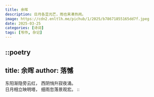 ```yaml
---
title: 余晖
description: 日月各显光芒，雨也来凑热闹。
image: https://cdn2.enltlh.me/pichub/1/2025/b78671855165dd7f.jpeg
date: 2025-03-25
categories: [诗词]
tags: [写作, 杂记]
---
```


::poetry
---
title: 余晖
author: 落憾
---
东阳渐隐旁云红，
西阴悄升寂夜涌。  
日月相立映明塔，
细雨忽落景观宏。
::